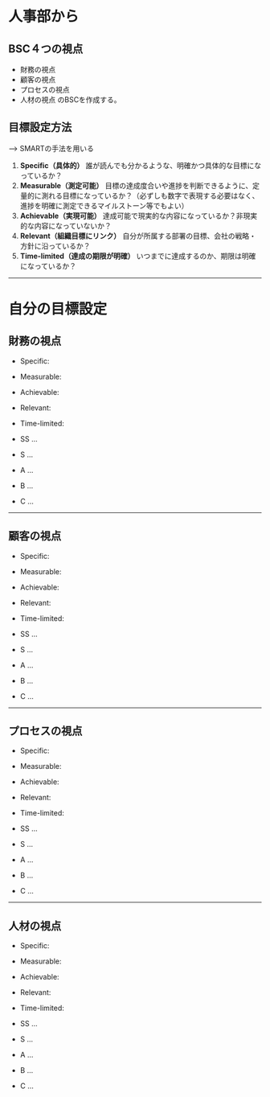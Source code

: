 # 人事部から
## BSC４つの視点
- 財務の視点
- 顧客の視点
- プロセスの視点
- 人材の視点
のBSCを作成する。

## 目標設定方法
--> SMARTの手法を用いる

1. **Specific（具体的）**
    誰が読んでも分かるような、明確かつ具体的な目標になっているか？
2. **Measurable（測定可能）**
    目標の達成度合いや進捗を判断できるように、定量的に測れる目標になっているか？（必ずしも数字で表現する必要はなく、進捗を明確に測定できるマイルストーン等でもよい）
3. **Achievable（実現可能）**
    達成可能で現実的な内容になっているか？非現実的な内容になっていないか？
4. **Relevant（組織目標にリンク）**
    自分が所属する部署の目標、会社の戦略・方針に沿っているか？
5. **Time-limited（達成の期限が明確）**
    いつまでに達成するのか、期限は明確になっているか？

---
# 自分の目標設定


## 財務の視点
- Specific: 
- Measurable: 
- Achievable: 
-  Relevant: 
- Time-limited: 

- SS ... 
- S ... 
- A ... 
- B ... 
- C ... 

--- 

## 顧客の視点
- Specific: 
- Measurable: 
- Achievable: 
- Relevant: 
- Time-limited: 

- SS ... 
- S ... 
- A ... 
- B ... 
- C ... 

---

## プロセスの視点
- Specific: 
- Measurable: 
- Achievable: 
- Relevant: 
- Time-limited: 

- SS ... 
- S ... 
- A ... 
- B ... 
- C ... 

---

## 人材の視点
- Specific: 
- Measurable: 
- Achievable: 
- Relevant: 
- Time-limited: 

- SS ... 
- S ... 
- A ... 
- B ... 
- C ... 




